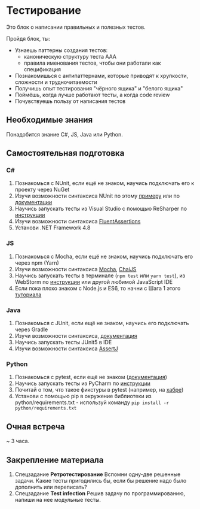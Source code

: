 # Тестирование

Это блок о написании правильных и полезных тестов.

Пройдя блок, ты:

- Узнаешь паттерны создания тестов:
    - каноническую структуру теста AAA
    - правила именования тестов, чтобы они работали как спецификация
- Познакомишься с антипаттернами, которые приводят к хрупкости, сложности и трудночитаемости
- Получишь опыт тестирования "чёрного ящика" и "белого ящика"
- Поймёшь, когда лучше работают тесты, а когда code review
- Почувствуешь пользу от написания тестов


## Необходимые знания

Понадобится знание C#, JS, Java или Python.


## Самостоятельная подготовка

### C#
1. Познакомься с NUnit, если ещё не знаком, научись подключать его к проекту через NuGet
2. Изучи возможности синтаксиса NUnit по этому [примеру](https://github.com/nunit/nunit-csharp-samples/blob/master/syntax/AssertSyntaxTests.cs) или по [документации](https://github.com/nunit/docs/wiki/NUnit-Documentation)
3. Научись запускать тесты из Visual Studio с помощью ReSharper по [инструкции](https://www.jetbrains.com/resharper/features/unit_testing.html)
4. Изучи возможности синтаксиса [FluentAssertions](https://fluentassertions.com/introduction)
5. Установи .NET Framework 4.8

### JS
1. Познакомься с Mocha, если ещё не знаком, научись подключать его через npm (Yarn)
2. Изучи возможности синтаксиса [Mocha](https://mochajs.org/), [ChaiJS](https://www.chaijs.com/api/bdd/)
3. Научись запускать тесты в терминале (`npm test` или `yarn test`), из WebStorm по [инструкции](https://www.jetbrains.com/help/webstorm/testing.html) или другой любимой JavaScript IDE
4. Если пока плохо знаком с Node.js и ES6, то начни с Шага 1 этого [туториала](https://github.com/kontur-courses/frontend-starter-tutorial)

### Java
1. Познакомься с JUnit, если ещё не знаком, научись его подключать через Gradle
2. Изучи возможности синтаксиса, [документация](https://junit.org/junit5/docs/5.0.1/api/org/junit/jupiter/api/Assertions.html)
3. Научись запускать тесты JUnit5 в IDE
4. Изучи возможности синтаксиса [AssertJ](https://assertj.github.io/doc/)

### Python
1. Познакомься c pytest, если ещё не знаком ([документация](https://docs.pytest.org/en/7.3.x/))
2. Научись запускать тесты из PyCharm по [инструкции](https://www.jetbrains.com/help/pycharm/performing-tests.html#run-tests-in-parallel)
3. Почитай о том, что такое фикстуры в pytest (например, на [хабре](https://habr.com/ru/articles/448786/))
4. Установи с помощью pip в окружение библиотеки из python/requirements.txt - используй команду `pip install -r python/requirements.txt`

## Очная встреча

~ 3 часа.


## Закрепление материала

1. Спецзадание __Ретротестирование__
Вспомни одну-две решенные задачи. Какие тесты пригодились бы, если бы решение надо было дополнить или переписать?
2. Спецзадание __Test infection__
Решив задачу по программированию, напиши на нее модульные тесты.
